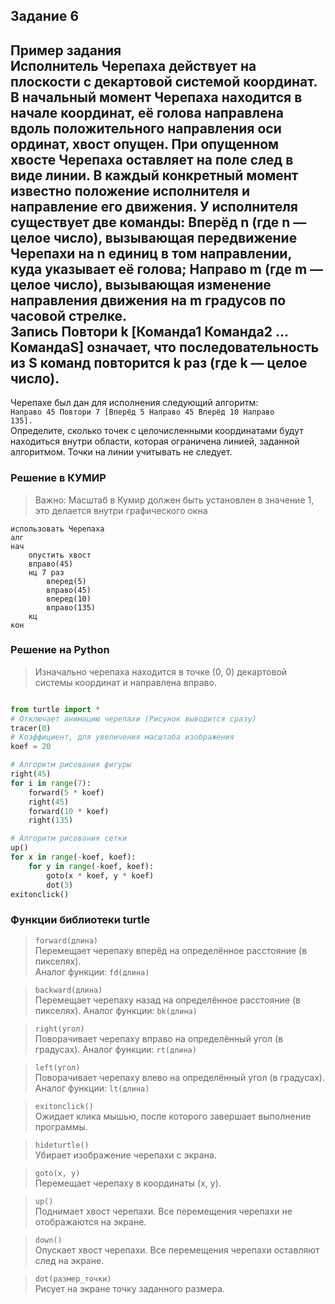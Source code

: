 ## Задание 6
Пример задания\
Исполнитель Черепаха действует на плоскости с декартовой системой координат. 
В начальный момент Черепаха находится в начале координат, её голова направлена вдоль положительного направления оси 
ординат, хвост опущен. При опущенном хвосте Черепаха оставляет на поле след в виде линии. 
В каждый конкретный момент известно положение исполнителя и направление его движения. 
У исполнителя существует две команды: Вперёд n (где n — целое число), вызывающая передвижение Черепахи на n единиц в 
том направлении, куда указывает её голова; Направо m (где m — целое число), вызывающая изменение направления 
движения на m градусов по часовой стрелке.\
Запись Повтори k [Команда1 Команда2 … КомандаS] означает, что последовательность из S команд повторится k раз (где k — целое число).
---
Черепахе был дан для исполнения следующий алгоритм:\
<code>Направо 45 Повтори 7 [Вперёд 5 Направо 45 Вперёд 10 Направо 135].</code>\
Определите, сколько точек с целочисленными координатами будут находиться внутри области, которая ограничена линией, заданной алгоритмом. Точки на линии учитывать не следует.


### Решение в КУМИР

> Важно: Масштаб в Кумир должен быть установлен в значение 1, это делается внутри графического окна
```
использовать Черепаха
алг
нач
    опустить хвост
    вправо(45)
    нц 7 раз
        вперед(5) 
        вправо(45)
        вперед(10)
        вправо(135)
    кц
кон
```

### Решение на Python

> Изначально черепаха находится в точке (0, 0) декартовой системы координат и направлена вправо.

```python

from turtle import *
# Отключает анимацию черепахи (Рисунок выводится сразу)
tracer(0)
# Коэффициент, для увеличения масштаба изображения
koef = 20

# Алгоритм рисования фигуры
right(45)
for i in range(7):
    forward(5 * koef)
    right(45)
    forward(10 * koef)
    right(135)

# Алгоритм рисования сетки
up()
for x in range(-koef, koef):
    for y in range(-koef, koef):
        goto(x * koef, y * koef)
        dot(3)
exitonclick()
```

### Функции библиотеки turtle

> <code>forward(длина)</code>\
> Перемещает черепаху вперёд на определённое расстояние (в пикселях).\
> Аналог функции: <code>fd(длина)</code>

> <code>backward(длина)</code>\
> Перемещает черепаху назад на определённое расстояние (в пикселях).
> Аналог функции: <code>bk(длина)</code>

> <code>right(угол)</code>\
> Поворачивает черепаху вправо на определённый угол (в градусах).
> Аналог функции: <code>rt(длина)</code>

> <code>left(угол)</code>\
> Поворачивает черепаху влево на определённый угол (в градусах).
> Аналог функции: <code>lt(длина)</code>

> <code>exitonclick()</code>\
> Ожидает клика мышью, после которого завершает выполнение программы.

> <code>hideturtle()</code>\
> Убирает изображение черепахи с экрана.

> <code>goto(x, y)</code>\
> Перемещает черепаху в координаты (x, y).

> <code>up()</code>\
> Поднимает хвост черепахи. Все перемещения черепахи не отображаются на экране.

> <code>down()</code>\
> Опускает хвост черепахи. Все перемещения черепахи оставляют след на экране.

> <code>dot(размер_точки)</code>\
> Рисует на экране точку заданного размера.
